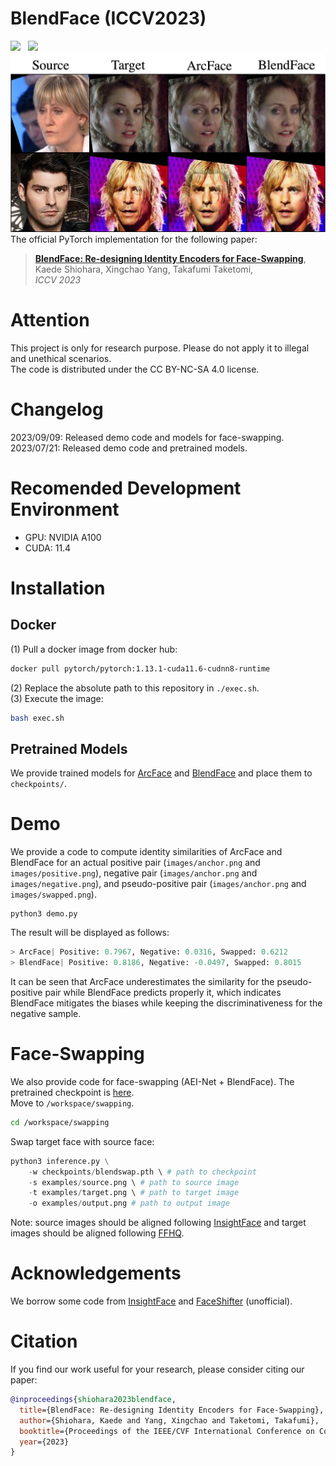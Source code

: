 # BlendFace (ICCV2023)
<a href='https://arxiv.org/abs/2307.10854'><img src='https://img.shields.io/badge/ArXiv-PDF-red'></a> &nbsp; 
<a href='https://mapooon.github.io/BlendFacePage'><img src='https://img.shields.io/badge/Project-Page-Green'></a> &nbsp; 
![Overview](fig/teaser.png)
The official PyTorch implementation for the following paper:
> [**BlendFace: Re-designing Identity Encoders for Face-Swapping**](https://arxiv.org/abs/2307.10854),  
> Kaede Shiohara, Xingchao Yang, Takafumi Taketomi,   
> *ICCV 2023*

# Attention
This project is only for research purpose. Please do not apply it to illegal and unethical scenarios.  
The code is distributed under the CC BY-NC-SA 4.0 license.

# Changelog
2023/09/09: Released demo code and models for face-swapping.  
2023/07/21: Released demo code and pretrained models.

# Recomended Development Environment
* GPU: NVIDIA A100
* CUDA: 11.4


# Installation
## Docker
(1) Pull a docker image from docker hub:
```bash
docker pull pytorch/pytorch:1.13.1-cuda11.6-cudnn8-runtime
```
(2) Replace the absolute path to this repository in `./exec.sh`.  
(3) Execute the image:
```bash
bash exec.sh
```

## Pretrained Models
We provide trained models for [ArcFace](https://drive.google.com/file/d/1wFkGXI36lZZQpOeIuM_0BxX2rIYSIA1K/view?usp=sharing) and [BlendFace](https://drive.google.com/file/d/1FSCUC5CbyPKnl5Bbt58tPcKCVOyyt004/view?usp=sharing) and place them to ```checkpoints/```.

# Demo  


We provide a code to compute identity similarities of ArcFace and BlendFace for an actual positive pair (```images/anchor.png``` and ```images/positive.png```), negative pair (```images/anchor.png``` and ```images/negative.png```), and pseudo-positive pair (```images/anchor.png``` and ```images/swapped.png```).
```python3
python3 demo.py
```
The result will be displayed as follows:
```python
> ArcFace| Positive: 0.7967, Negative: 0.0316, Swapped: 0.6212
> BlendFace| Positive: 0.8186, Negative: -0.0497, Swapped: 0.8015
```
It can be seen that ArcFace underestimates the similarity for the pseudo-positive pair while BlendFace predicts properly it, which indicates BlendFace mitigates the biases while keeping the discriminativeness for the negative sample.


# Face-Swapping  


We also provide code for face-swapping (AEI-Net + BlendFace). The pretrained checkpoint is [here](https://drive.google.com/file/d/1ssTKnNVGomtrtPl57EOGzKNz62bh6mSs/view?usp=sharing).  
Move to `/workspace/swapping`.
```bash
cd /workspace/swapping
```
Swap target face with source face:
```python
python3 inference.py \
    -w checkpoints/blendswap.pth \ # path to checkpoint
    -s examples/source.png \ # path to source image
    -t examples/target.png \ # path to target image
    -o examples/output.png # path to output image
```
Note: source images should be aligned following [InsightFace](https://github.com/deepinsight/insightface/blob/master/python-package/insightface/utils/face_align.py) and target images should be aligned following [FFHQ](https://github.com/happy-jihye/FFHQ-Alignment).


# Acknowledgements
We borrow some code from [InsightFace](https://github.com/deepinsight/insightface) and [FaceShifter](https://github.com/mindslab-ai/faceshifter) (unofficial).


# Citation
If you find our work useful for your research, please consider citing our paper:
```bibtex
@inproceedings{shiohara2023blendface,
  title={BlendFace: Re-designing Identity Encoders for Face-Swapping},
  author={Shiohara, Kaede and Yang, Xingchao and Taketomi, Takafumi},
  booktitle={Proceedings of the IEEE/CVF International Conference on Computer Vision (ICCV)},
  year={2023}
}
```